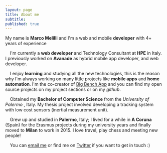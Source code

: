 ```yaml
---
layout: page
title: About me
subtitle: 
published: true
---
```


My name is **Marco Melilli** and I'm a web and mobile **developer** with 4+ years of experience

<span style="font-size: 25px; margin-right: 15px;" class="fa fa-briefcase"></span>
I'm currently a **web developer** and Technology Consultant at **HPE** in Italy. I previously worked on **Avanade** as hybrid mobile app developer, and web developer.

<span style="font-size: 25px; margin-right: 15px;" class="fa fa-rocket"></span>
I enjoy **learning** and studying all the new technologies, this is the reason why I'm always working on many little projects like **mobile apps** and **home automation**.
I'm the co-creator of [Big Bench App](https://big-bench.com) and you can find my open source projects on my project sections or on my _github_.

<span style="font-size: 25px; margin-right: 15px;" class="fa fa-graduation-cap"></span>
Obtained my **Bachelor of Computer Science** from the _University of Palermo_ , Italy. My thesis project involved developing a tracking system with low cost sensors (inertial measurement unit).

<span style="font-size: 25px; margin-right: 15px;" class="fa fa-globe"></span>
Grew up and studied in **Palermo**, Italy; I lived for a while in **A Coruna** (Spain) for the Erasmus projects during my university years and finally moved to **Milan** to work in 2015.
I love travel, play chess and meeting new people!

<span style="font-size: 25px; margin-right: 15px;" class="fa fa-envelope-o"></span>
You can [email me](mail:marcomelilli92@hotmail.it) or find me on [Twitter](https://twitter.com/melilli_marco) if you want to get in touch :)
